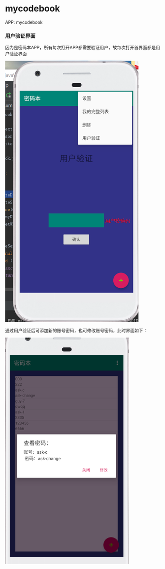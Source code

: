 # mycodebook
APP: mycodebook
### 用户验证界面
因为是密码本APP，所有每次打开APP都需要验证用户，故每次打开首界面都是用户验证界面

![用户验证界面](https://github.com/yifuyou/mycodebook/blob/master/94a40344727e1b9bafd30d993f2f6f1.png)

通过用户验证后可添加新的账号密码，也可修改账号密码，此时界面如下：

![密码查看界面](https://github.com/yifuyou/mycodebook/blob/master/p2.png)
